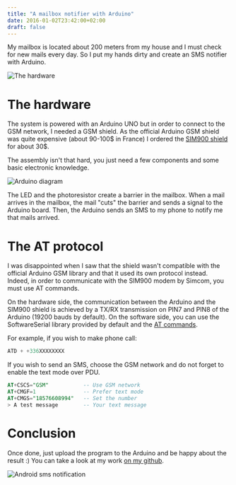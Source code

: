 ```yaml
---
title: "A mailbox notifier with Arduino"
date: 2016-01-02T23:42:00+02:00
draft: false
---
```


My mailbox is located about 200 meters from my house and I must check for new mails every day. So I put my hands dirty and create an SMS notifier with Arduino.

![The hardware](/blog/mailbox/preview.jpg)

# The hardware

The system is powered with an Arduino UNO but in order to connect to the GSM network, I needed a GSM shield. As the official Arduino GSM shield was quite expensive (about 90-100$ in France) I ordered the [SIM900 shield](http://wiki.seeedstudio.com/GPRS_Shield_v1.0/) for about 30$. 

The assembly isn't that hard, you just need a few components and some basic electronic knowledge. 

![Arduino diagram](/blog/mailbox/diagram.jpg)

The LED and the photoresistor create a barrier in the mailbox. When a mail arrives in the mailbox, the mail "cuts" the barrier and sends a signal to the Arduino board. Then, the Arduino sends an SMS to my phone to notify me that mails arrived.

# The AT protocol

I was disappointed when I saw that the shield wasn't compatible with the official Arduino GSM library and that it used its own protocol instead. Indeed, in order to communicate with the SIM900 modem by Simcom, you must use AT commands. 

On the hardware side, the communication between the Arduino and the SIM900 shield is achieved by a TX/RX transmission on PIN7 and PIN8 of the Arduino (19200 bauds by default). On the software side, you can use the SoftwareSerial library provided by default and the [AT commands](http://simcom.ee/documents/SIM900/SIM900_AT%20Command%20Manual_V1.11.pdf). 

For example, if you wish to make phone call:

```sql
ATD + +336XXXXXXXX
```

If you wish to send an SMS, choose the GSM network and do not forget to enable the text mode over PDU.

```sql
AT+CSCS="GSM"           -- Use GSM network
AT+CMGF=1               -- Prefer text mode
AT+CMGS="18576608994"   -- Set the number
> A test message        -- Your text message
```

# Conclusion

Once done, just upload the program to the Arduino and be happy about the result :)
You can take a look at my work [on my github](https://github.com/obynio/postman). 

![Android sms notification](/blog/mailbox/sms.jpg)